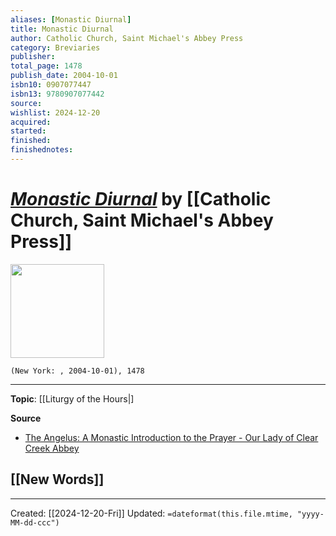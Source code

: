 ```yaml
---
aliases: [Monastic Diurnal]
title: Monastic Diurnal
author: Catholic Church, Saint Michael's Abbey Press
category: Breviaries
publisher: 
total_page: 1478
publish_date: 2004-10-01
isbn10: 0907077447
isbn13: 9780907077442
source: 
wishlist: 2024-12-20
acquired: 
started: 
finished: 
finishednotes: 
---
```

# *[Monastic Diurnal](https://clearcreekmonks.org/gift-shop/monastic-diurnal-liturgical-book/#)* by [[Catholic Church, Saint Michael's Abbey Press]]

<img src="http://books.google.com/books/content?id=NesVAAAACAAJ&printsec=frontcover&img=1&zoom=1&source=gbs_api" width=150>

`(New York: , 2004-10-01), 1478`



--- 
**Topic**: [[Liturgy of the Hours|]

**Source**
- [The Angelus: A Monastic Introduction to the Prayer - Our Lady of Clear Creek Abbey](https://clearcreekmonks.org/angelus-a-monastic-introduction/)
 
**[[New Words]]**
- 

---
Created: [[2024-12-20-Fri]]
Updated: `=dateformat(this.file.mtime, "yyyy-MM-dd-ccc")`